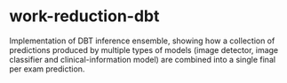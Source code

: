 # work-reduction-dbt
Implementation of DBT inference ensemble, showing how a collection of predictions produced by multiple types of  models (image detector, image classifier and clinical-information model) are combined into a single final per exam prediction.
